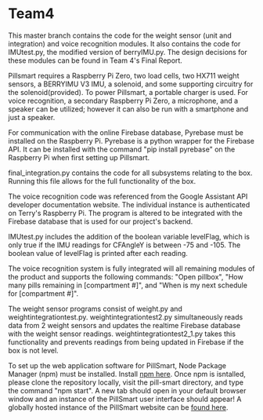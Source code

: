 # Team4

This master branch contains the code for the weight sensor (unit and integration) and voice recognition modules. It also contains the code for IMUtest.py, the modified version of berryIMU.py. The design decisions for these modules can be found in Team 4's Final Report.

Pillsmart requires a Raspberry Pi Zero, two load cells, two HX711 weight sensors, a BERRYIMU V3 IMU, a solenoid, and some supporting circuitry for the solenoid(provided). To power Pillsmart, a portable charger is used. For voice recognition, a secondary Raspberry Pi Zero, a microphone, and a speaker can be utilized; however it can also be run with a smartphone and just a speaker. 

For communication with the online Firebase database, Pyrebase must be installed on the Raspberry Pi. Pyrebase is a python wrapper for the Firebase API. It can be installed with the command "pip install pyrebase" on the Raspberry Pi when first setting up Pillsmart.

final_integration.py contains the code for all subsystems relating to the box. Running this file allows for the full functionality of the box.

The voice recognition code was referenced from the Google Assistant API developer documentation website. The individual instance is authenticated on Terry's Raspberry Pi. The program is altered to be integrated with the Firebase database that is used for our project's backend. 

IMUtest.py includes the addition of the boolean variable levelFlag, which is only true if the IMU readings for CFAngleY is between -75 and -105. The boolean value of levelFlag is printed after each reading.

The voice recognition system is fully integrated will all remaining modules of the product and supports the following commands: "Open pillbox", "How many pills remaining in [compartment #]", and "When is my next schedule for [compartment #]". 

The weight sensor programs consist of weight.py and weightintegrationtest.py. weightintegrationtest2.py simultaneously reads data from 2 weight sensors and updates the realtime Firebase database with the weight sensor readings. weightintegrationtest2_1.py takes this functionality and prevents readings from being updated in Firebase if the box is not level.

To set up the web application software for PillSmart, Node Package Manager (npm) must be installed. Install [npm here](https://www.npmjs.com). Once npm is isntalled, please clone the repository locally, visit the pill-smart directory, and type the command "npm start". A new tab should open in your default browser window and an instance of the PillSmart user interface should appear! A globally hosted instance of the PillSmart website can be [found here](https://pill-smart.web.app/).

